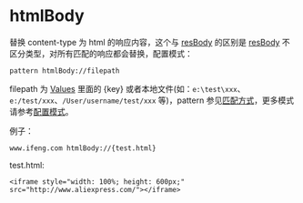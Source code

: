 # htmlBody

替换 content-type 为 html 的响应内容，这个与 [resBody](#rules_resBody) 的区别是 [resBody](#rules_resBody) 不区分类型，对所有匹配的响应都会替换，配置模式：

	pattern htmlBody://filepath

filepath 为 [Values](http://local.whistlejs.com/#values) 里面的 {key} 或者本地文件(如：`e:\test\xxx`、`e:/test/xxx`、`/User/username/test/xxx` 等)，pattern 参见[匹配方式](#pattern)，更多模式请参考[配置模式](#mode)。

例子：

	www.ifeng.com htmlBody://{test.html}

test.html:

	<iframe style="width: 100%; height: 600px;" src="http://www.aliexpress.com/"></iframe>
